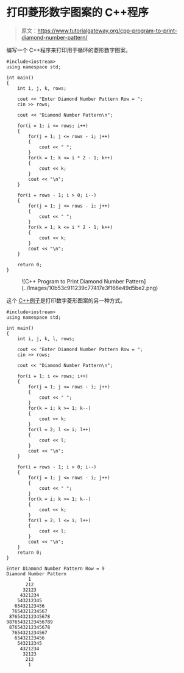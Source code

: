 # 打印菱形数字图案的 C++程序

> 原文：<https://www.tutorialgateway.org/cpp-program-to-print-diamond-number-pattern/>

编写一个 C++程序来打印用于循环的菱形数字图案。

```
#include<iostream>
using namespace std;

int main()
{
	int i, j, k, rows;

    cout << "Enter Diamond Number Pattern Row = ";
    cin >> rows;

    cout << "Diamond Number Pattern\n"; 

    for(i = 1; i <= rows; i++)
    {
    	for(j = 1; j <= rows - i; j++)
		{
            cout << " ";
        }
        for(k = 1; k <= i * 2 - 1; k++)
        {
            cout << k;
        }
        cout << "\n";
    }	

    for(i = rows - 1; i > 0; i--)
    {
    	for(j = 1; j <= rows - i; j++)
		{
            cout << " ";
        }
        for(k = 1; k <= i * 2 - 1; k++)
        {
            cout << k;
        }
        cout << "\n";
    }

 	return 0;
}
```

<figure class="wp-block-image size-large">![C++ Program to Print Diamond Number Pattern](../Images/10b53c911239c77417e3f166e49d5be2.png)</figure>

这个 [C++例子](https://www.tutorialgateway.org/cpp-programs/)是打印数字菱形图案的另一种方式。

```
#include<iostream>
using namespace std;

int main()
{
	int i, j, k, l, rows;

    cout << "Enter Diamond Number Pattern Row = ";
    cin >> rows;

    cout << "Diamond Number Pattern\n"; 

    for(i = 1; i <= rows; i++)
    {
    	for(j = 1; j <= rows - i; j++)
		{
            cout << " ";
        }
        for(k = i; k >= 1; k--)
        {
            cout << k;
        }
        for(l = 2; l <= i; l++)
        {
            cout << l;
        }
        cout << "\n";
    }	

    for(i = rows - 1; i > 0; i--)
    {
    	for(j = 1; j <= rows - i; j++)
		{
            cout << " ";
        }
        for(k = i; k >= 1; k--)
        {
            cout << k;
        }
        for(l = 2; l <= i; l++)
        {
            cout << l;
        }
        cout << "\n";
    }	
 	return 0;
}
```

```
Enter Diamond Number Pattern Row = 9
Diamond Number Pattern
        1
       212
      32123
     4321234
    543212345
   65432123456
  7654321234567
 876543212345678
98765432123456789
 876543212345678
  7654321234567
   65432123456
    543212345
     4321234
      32123
       212
        1
```